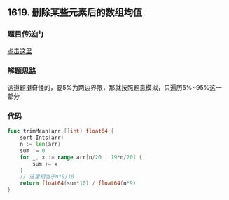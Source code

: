 ## 1619. 删除某些元素后的数组均值

### 题目传送门

[点击这里](https://leetcode.cn/problems/mean-of-array-after-removing-some-elements/)

### 解题思路

这道题挺奇怪的，要5%为两边界限，那就按照题意模拟，只遍历5%~95%这一部分

### 代码

```go
func trimMean(arr []int) float64 {
    sort.Ints(arr)
    n := len(arr)
    sum := 0
    for _, x := range arr[n/20 : 19*n/20] {
        sum += x
    }
	// 这里相当于n*9/10
    return float64(sum*10) / float64(n*9)
}

```
